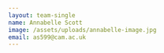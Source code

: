 ```yaml
---
layout: team-single
name: Annabelle Scott
image: /assets/uploads/annabelle-image.jpg
email: as599@cam.ac.uk
---
```

